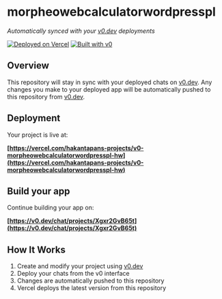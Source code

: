 # morpheowebcalculatorwordpresspl

*Automatically synced with your [v0.dev](https://v0.dev) deployments*

[![Deployed on Vercel](https://img.shields.io/badge/Deployed%20on-Vercel-black?style=for-the-badge&logo=vercel)](https://vercel.com/hakantapans-projects/v0-morpheowebcalculatorwordpresspl-hw)
[![Built with v0](https://img.shields.io/badge/Built%20with-v0.dev-black?style=for-the-badge)](https://v0.dev/chat/projects/Xgxr2GvB65t)

## Overview

This repository will stay in sync with your deployed chats on [v0.dev](https://v0.dev).
Any changes you make to your deployed app will be automatically pushed to this repository from [v0.dev](https://v0.dev).

## Deployment

Your project is live at:

**[https://vercel.com/hakantapans-projects/v0-morpheowebcalculatorwordpresspl-hw](https://vercel.com/hakantapans-projects/v0-morpheowebcalculatorwordpresspl-hw)**

## Build your app

Continue building your app on:

**[https://v0.dev/chat/projects/Xgxr2GvB65t](https://v0.dev/chat/projects/Xgxr2GvB65t)**

## How It Works

1. Create and modify your project using [v0.dev](https://v0.dev)
2. Deploy your chats from the v0 interface
3. Changes are automatically pushed to this repository
4. Vercel deploys the latest version from this repository
